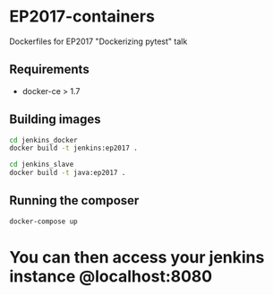 # EP2017-containers
Dockerfiles for EP2017 "Dockerizing pytest" talk

## Requirements 
- docker-ce > 1.7

## Building images
```bash
cd jenkins_docker
docker build -t jenkins:ep2017 .
```
```bash
cd jenkins_slave
docker build -t java:ep2017 .
```

## Running the composer
```bash
docker-compose up
```

# You can then access your jenkins instance @localhost:8080
